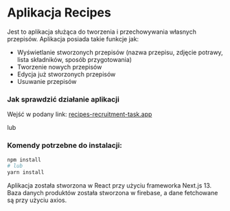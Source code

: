 # Aplikacja Recipes

Jest to aplikacja służąca do tworzenia i przechowywania własnych przepisów.
Aplikacja posiada takie funkcje jak:
- Wyświetlanie stworzonych przepisów (nazwa przepisu, zdjęcie potrawy, lista składników, sposób przygotowania)
- Tworzenie nowych przepisów
- Edycja już stworzonych przepisów
- Usuwanie przepisów

### Jak sprawdzić działanie aplikacji
Wejść w podany link: [recipes-recruitment-task.app](https://recipes-recruitment-task.vercel.app)

lub

### Komendy potrzebne do instalacji:
```bash
npm install
# lub
yarn install
```

Aplikacja została stworzona w React przy użyciu frameworka Next.js 13.
Baza danych produktów została stworzona w firebase, a dane fetchowane są przy użyciu axios.
